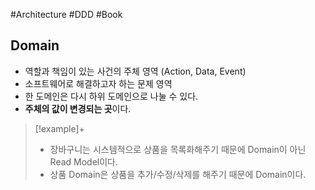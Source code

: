 #Architecture #DDD #Book

## Domain
+ 역할과 책임이 있는 사건의 주체 영역 (Action, Data, Event)
+ 소프트웨어로 해결하고자 하는 문제 영역
+ 한 도메인은 다시 하위 도메인으로 나눌 수 있다.
+ **주체의 값이 변경되는 곳**이다.

> [!example]+ 
> + 장바구니는 시스템적으로 상품을 목록화해주기 때문에 Domain이 아닌 Read Model이다.
> + 상품 Domain은 상품을 추가/수정/삭제를 해주기 때문에 Domain이다.

